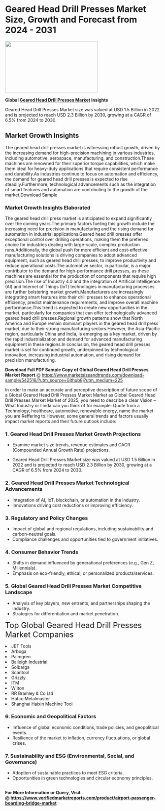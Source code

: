 <H1>Geared Head Drill Presses Market Size, Growth and Forecast from 2024 - 2031</H1><img class="aligncenter size-medium wp-image-584254" src="https://thirdeyenews.in/wp-content/uploads/2024/09/Global-Market-Research-300x168.jpeg" alt="" width="300" height="168" /><p><strong>Global&nbsp;<a href="https://www.marketsizeandtrends.com/download-sample/542516/?utm_source=Github8j?utm_medium=225">Geared Head Drill Presses Market</a> Insights</strong></p><p>Geared Head Drill Presses Market size was valued at USD 1.5 Billion in 2022 and is projected to reach USD 2.3 Billion by 2030, growing at a CAGR of 6.5% from 2024 to 2030.</p><p><h2>Market Growth Insights</h2> The geared head drill presses market is witnessing robust growth, driven by the increasing demand for high-precision machining in various industries, including automotive, aerospace, manufacturing, and construction.These machines are renowned for their superior torque capabilities, which make them ideal for heavy-duty applications that require consistent performance and durability.As industries continue to focus on automation and efficiency, the demand for geared head drill presses is expected to rise steadily.Furthermore, technological advancements such as the integration of smart features and automation are contributing to the growth of the market.Download Sample <h3>Market Growth Insights Elaborated</h3> The geared head drill press market is anticipated to expand significantly over the coming years.The primary factors fueling this growth include the increasing need for precision in manufacturing and the rising demand for automation in industrial applications.Geared head drill presses offer exceptional control over drilling operations, making them the preferred choice for industries dealing with large-scale, complex production runs.Additionally, the global push for more efficient and cost-effective manufacturing solutions is driving companies to adopt advanced equipment, such as geared head drill presses, to improve productivity and reduce operational costs.The automotive sector, in particular, is a major contributor to the demand for high-performance drill presses, as these machines are essential for the production of components that require high precision.The rise of Industry 4.0 and the integration of Artificial Intelligence (AI) and Internet of Things (IoT) technologies in manufacturing processes are further bolstering market growth.Manufacturers are increasingly integrating smart features into their drill presses to enhance operational efficiency, predict maintenance requirements, and improve overall machine performance.This trend is expected to create new opportunities in the market, particularly for companies that can offer technologically advanced geared head drill presses.Regional growth patterns show that North America and Europe remain dominant players in the geared head drill press market, due to their strong manufacturing sectors.However, the Asia-Pacific region, particularly China and India, is emerging as a key market, driven by the rapid industrialization and demand for advanced manufacturing equipment in these regions.In conclusion, the geared head drill presses market is set for continued growth, underpinned by technological innovation, increasing industrial automation, and rising demand for precision manufacturing.</p><p><span class=""><strong>Download Full PDF Sample Copy of Global Geared Head Drill Presses Market Report</strong> @ <a href="https://www.marketsizeandtrends.com/download-sample/542516/?utm_source=Github8j?utm_medium=225" target="_blank">https://www.marketsizeandtrends.com/download-sample/542516/?utm_source=Github8j?utm_medium=225</a></span></p><p>In order to make an accurate and perceptive description of future scope of a Global&nbsp;Geared Head Drill Presses Market Market as Global&nbsp;Geared Head Drill Presses Market Market of 2025, you need to describe a clear Vision &ndash; What Industry or Linda can you think of for example: Quote from a Technology, healthcare, automotive, renewable energy, name the market you are Reffering to.However, some general trends and factors usually impact market reports and their future outlook include:</p><h3>1.&nbsp;<strong>Geared Head Drill Presses Market Growth Projections</strong></h3><ul><li>Examine market size trends, revenue estimates and CAGR (Compounded Annual Growth Rate) projections.</li><li><p>Geared Head Drill Presses Market size was valued at USD 1.5 Billion in 2022 and is projected to reach USD 2.3 Billion by 2030, growing at a CAGR of 6.5% from 2024 to 2030.</p></li></ul><h3>2.&nbsp;<strong>Geared Head Drill Presses Market Technological Advancements</strong></h3><ul><li>Integration of AI, IoT, blockchain, or automation in the industry.</li><li>Innovations driving cost reductions or improving efficiency.</li></ul><h3>3.&nbsp;<strong>Regulatory and Policy Changes</strong></h3><ul><li>Impact of global and regional regulations, including sustainability and carbon-neutral goals.</li><li>Compliance challenges and opportunities tied to government initiatives.</li></ul><h3>4.&nbsp;<strong>Consumer Behavior Trends</strong></h3><ul><li>Shifts in demand influenced by generational preferences (e.g., Gen Z, Millennials).</li><li>Emphasis on eco-friendly, ethical, or personalized products/services.</li></ul><h3>5.&nbsp;<strong>Global Geared Head Drill Presses Market Competitive Landscape</strong></h3><ul><li>Analysis of key players, new entrants, and partnerships shaping the industry.</li><li>Strategies for differentiation and market penetration.</li></ul><p data-pm-slice="1 1 []"><span style="color: inherit; font-family: inherit; font-size: 25px;">Top Global Geared Head Drill Presses Market Companies</span></p><div class="" data-test-id=""><p><li>JET Tools</li><li> Arboga</li><li> Palmgren</li><li> Baileigh Industrial</li><li> Solbarga</li><li> Scantool</li><li> Grizzly</li><li> ITM</li><li> Wilton</li><li> RR Bramley & Co Ltd</li><li> Hafco Metalmaster</li><li> Shanghai Haixin Machine Tool</li></p></div><h3>6.&nbsp;<strong>Economic and Geopolitical Factors</strong></h3><ul><li>Influence of global economic conditions, trade policies, and geopolitical events.</li><li>Resilience of the market to inflation, currency fluctuations, or global crises.</li></ul><h3>7.&nbsp;<strong>Sustainability and ESG (Environmental, Social, and Governance)</strong></h3><ul><li>Adoption of sustainable practices to meet ESG criteria.</li><li>Opportunities in green technologies and circular economy principles.</li></ul><h2><strong style="font-size: 14px;">For More Information or Query, Visit @&nbsp;</strong><a style="background-color: #ffffff; font-size: 14px;" href="https://www.marketsizeandtrends.com/report/geared-head-drill-presses-market/" target="_blank">https://www.verifiedmarketreports.com/product/airport-passenger-boarding-bridge-market</a></h2>